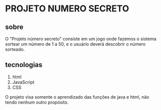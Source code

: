 <h1>PROJETO NUMERO SECRETO</h1>

<h2>sobre</h2>
<p> O "Projeto número secreto" consiste em um jogo onde fazemos o sistema sortear um número de 1 a 50, e o usuário deverá descobrir o número sorteado.</p>

<h2>tecnologias</h2>
<ol>
  <li>html</li>
  <li>JavaScript</li>
  <li>CSS</li>
</ol>

<p> O projeto visa somente o aprendizado das funções de java e html, não tendo nenhum outro propósito.</p>
